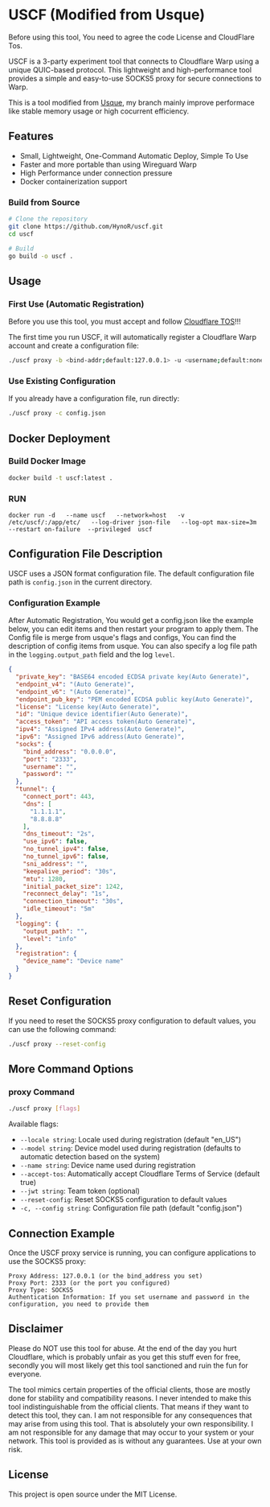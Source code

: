 
# USCF (Modified from Usque)
Before using this tool, You need to agree the code License and CloudFlare Tos.

USCF is a 3-party experiment tool that connects to Cloudflare Warp using a unique QUIC-based protocol. This lightweight and high-performance tool provides a simple and easy-to-use SOCKS5 proxy for secure connections to Warp.

This is a tool modified from [Usque](https://github.com/Diniboy1123/usque), my branch mainly improve performace like stable memory usage or high cocurrent efficiency.

## Features

- Small, Lightweight, One-Command Automatic Deploy, Simple To Use
- Faster and more portable than using Wireguard Warp
- High Performance under connection pressure
- Docker containerization support



### Build from Source


```bash
# Clone the repository
git clone https://github.com/HynoR/uscf.git
cd uscf

# Build
go build -o uscf .
```

## Usage

### First Use (Automatic Registration)

Before you use this tool, you must accept and follow [Cloudflare TOS](https://www.cloudflare.com/application/terms/)!!!

The first time you run USCF, it will automatically register a Cloudflare Warp account and create a configuration file:

```bash
./uscf proxy -b <bind-addr;default:127.0.0.1> -u <username;default:none> -w <password;default:none> -p <port;default:1080> -c <config.json>
```

### Use Existing Configuration

If you already have a configuration file, run directly:

```bash
./uscf proxy -c config.json
```


## Docker Deployment

### Build Docker Image

```bash
docker build -t uscf:latest .
```

### RUN

```
docker run -d   --name uscf   --network=host   -v  /etc/uscf/:/app/etc/   --log-driver json-file   --log-opt max-size=3m   --restart on-failure  --privileged  uscf
```


## Configuration File Description

USCF uses a JSON format configuration file. The default configuration file path is `config.json` in the current directory.

### Configuration Example

After Automatic Registration, You would get a config.json like the example below, you can edit items and then restart your program to apply them.
The Config file is merge from usque's flags and configs, You can find the description of config items from usque.
You can also specify a log file path in the `logging.output_path` field and the log `level`.

```json
{
  "private_key": "BASE64 encoded ECDSA private key(Auto Generate)",
  "endpoint_v4": "(Auto Generate)",
  "endpoint_v6": "(Auto Generate)",
  "endpoint_pub_key": "PEM encoded ECDSA public key(Auto Generate)",
  "license": "License key(Auto Generate)",
  "id": "Unique device identifier(Auto Generate)",
  "access_token": "API access token(Auto Generate)",
  "ipv4": "Assigned IPv4 address(Auto Generate)",
  "ipv6": "Assigned IPv6 address(Auto Generate)",
  "socks": {
    "bind_address": "0.0.0.0",
    "port": "2333",
    "username": "",
    "password": ""
  },
  "tunnel": {
    "connect_port": 443,
    "dns": [
      "1.1.1.1",
      "8.8.8.8"
    ],
    "dns_timeout": "2s",
    "use_ipv6": false,
    "no_tunnel_ipv4": false,
    "no_tunnel_ipv6": false,
    "sni_address": "",
    "keepalive_period": "30s",
    "mtu": 1280,
    "initial_packet_size": 1242,
    "reconnect_delay": "1s",
    "connection_timeout": "30s",
    "idle_timeout": "5m"
  },
  "logging": {
    "output_path": "",
    "level": "info"
  },
  "registration": {
    "device_name": "Device name"
  }
}
```



## Reset Configuration

If you need to reset the SOCKS5 proxy configuration to default values, you can use the following command:

```bash
./uscf proxy --reset-config
```

## More Command Options

### proxy Command

```bash
./uscf proxy [flags]
```

Available flags:
- `--locale string`: Locale used during registration (default "en_US")
- `--model string`: Device model used during registration (defaults to automatic detection based on the system)
- `--name string`: Device name used during registration
- `--accept-tos`: Automatically accept Cloudflare Terms of Service (default true)
- `--jwt string`: Team token (optional)
- `--reset-config`: Reset SOCKS5 configuration to default values
- `-c, --config string`: Configuration file path (default "config.json")

## Connection Example

Once the USCF proxy service is running, you can configure applications to use the SOCKS5 proxy:

```
Proxy Address: 127.0.0.1 (or the bind_address you set)
Proxy Port: 2333 (or the port you configured)
Proxy Type: SOCKS5
Authentication Information: If you set username and password in the configuration, you need to provide them
```

## Disclaimer

Please do NOT use this tool for abuse. At the end of the day you hurt Cloudflare, which is probably unfair as you get this stuff even for free, secondly you will most likely get this tool sanctioned and ruin the fun for everyone.

The tool mimics certain properties of the official clients, those are mostly done for stability and compatibility reasons. I never intended to make this tool indistinguishable from the official clients. That means if they want to detect this tool, they can. I am not responsible for any consequences that may arise from using this tool. That is absolutely your own responsibility. I am not responsible for any damage that may occur to your system or your network. This tool is provided as is without any guarantees. Use at your own risk.


## License

This project is open source under the MIT License.
